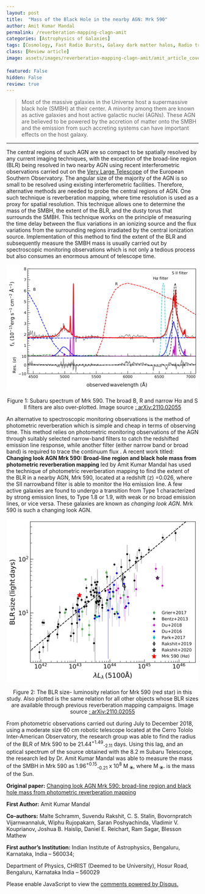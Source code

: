 ```yaml
---
layout: post
title:  "Mass of the Black Hole in the nearby AGN: Mrk 590"
author: Amit Kumar Mandal
permalink: /reverberation-mapping-clagn-amit
categories: [Astrophysics of Galaxies]
tags: [Cosmology, Fast Radio Bursts, Galaxy dark matter halos, Radio transient sources, Quasar absorption line spectroscopy]
class: [Review article]
image: assets/images/reverberation-mapping-clagn-amit/amit_article_cover.jpg

featured: False
hidden: False
review: true
---
```



> Most of the massive galaxies in the Universe host a supermassive black hole (SMBH) at their center. A minority among them are known as active galaxies and host active galactic nuclei (AGNs). These AGN are believed to be powered by the accretion of matter onto the  SMBH and the emission from such accreting systems can have important effects on the host galaxy.
>
---


The central regions of such AGN are so compact to be spatially resolved by any current imaging techniques, with the exception of the broad-line region (BLR) being resolved in two nearby AGN using recent interferometric observations carried out on the [Very Large Telescope](https://www.eso.org/public/teles-instr/paranal-observatory/vlt/) of the European Southern Observatory. The angular size of the majority of the AGN is so small to be resolved using existing interferometric facilities. Therefore,  alternative methods are needed to probe the central regions of AGN. One such technique is reverberation mapping, where time resolution is used as a proxy for spatial resolution.  This technique allows one to determine the mass of the SMBH, the extent of the BLR, and the dusty torus that surrounds the SMBH. This technique works on the principle of measuring the time delay between the flux variations in an ionizing source and the flux variations from the surrounding regions irradiated by the central ionization source.  Implementation of this method to find the extent of the BLR and subsequently measure the  SMBH mass is usually carried out by spectroscopic monitoring observations which is not only a tedious process but also consumes an enormous amount of telescope time.

<p align="center">
  <img src="../assets/images/reverberation-mapping-clagn-amit/fig1.png">
</p>

<p align = "center">
Figure 1: Subaru spectrum of Mrk 590. The broad B, R and narrow Hα and S II filters are also over-plotted. Image source <a href="https://arxiv.org/abs/2110.02055">: arXiv:2110.02055</a>
</p>



An alternative to spectroscopic monitoring observations is the method of photometric reverberation which is simple and cheap in terms of observing time. This method relies on photometric monitoring observations of the AGN through suitably selected narrow-band filters to catch the redshifted emission line response, while another filter (either narrow band or broad band)  is required to trace the continuum flux . A recent work titled:  **Changing look AGN Mrk 590: Broad-line region and black hole mass from photometric reverberation mapping** led by Amit Kumar Mandal has used the technique of photometric reverberation mapping to find the extent of the BLR in a nearby AGN, Mrk 590, located at a redshift (z) =0.026, where the SII narrowband filter is able to monitor the Hα emission line. A few active galaxies are found to undergo a transition from Type 1 characterized by strong emission lines, to Type 1.8 or 1.9, with weak or no broad emission lines, or vice versa. These galaxies are known as *changing look AGN*. Mrk 590 is such a changing look AGN.


<p align="center">
<img src="../assets/images/reverberation-mapping-clagn-amit/fig2.png">

</p>

<p align = "center">
Figure 2: The BLR size- luminosity relation for Mrk 590 (red star) in this study. Also plotted is the same relation for all other objects whose BLR sizes are available through previous reverberation mapping campaigns. Image source <a href="https://arxiv.org/abs/2110.02055">: arXiv:2110.02055</a>
</p>



From photometric observations carried out during July to December 2018, using a moderate size  60 cm robotic telescope located at the Cerro Tololo Inter-American Observatory, the research group was able to find the radius of the BLR of Mrk 590 to be 21.44<sup>+1.49</sup><sub style='position: relative; left: -0.0em;'>-2.11</sub> days. Using this lag, and an optical spectrum of the source obtained with the 8.2 m Subaru  Telescope, the research led by Dr. Amit Kumar Mandal was able to measure the mass of the SMBH in Mrk 590 as 1.96<sup>+0.15</sup><sub style='position: relative; left: -0.0em;'>-0.21</sub>
x 10<sup>8</sup> M <sub>&#10687;</sub>, where M <sub>&#10687;</sub>. is the mass of the Sun.


**Original paper:**
<a href="https://ui.adsabs.harvard.edu/abs/2021MNRAS.508.5296M/abstract"> Changing look AGN Mrk 590: broad-line region and black hole mass from photometric reverberation mapping</a>



**First Author:** Amit Kumar Mandal

**Co-authors:** Malte Schramm, Suvendu Rakshit, C. S. Stalin, Bovornpratch Vijarnwannaluk, Wiphu Rujopakarn, Saran Poshyachinda, Vladimir V. Kouprianov, Joshua B. Haislip, Daniel E. Reichart, Ram Sagar, Blesson Mathew


**First author’s Institution:**
Indian Institute of Astrophysics, Bengaluru, Karnataka, India – 560034;

Department of Physics, CHRIST (Deemed to be University), Hosur Road, Bengaluru, Karnataka India – 560029


<div id="disqus_thread"></div>
<script>
    /**
    *  RECOMMENDED CONFIGURATION VARIABLES: EDIT AND UNCOMMENT THE SECTION BELOW TO INSERT DYNAMIC VALUES FROM YOUR PLATFORM OR CMS.
    *  LEARN WHY DEFINING THESE VARIABLES IS IMPORTANT: https://disqus.com/admin/universalcode/#configuration-variables    */
    /*
    var disqus_config = function () {
    this.page.url = PAGE_URL;  // Replace PAGE_URL with your page's canonical URL variable
    this.page.identifier = PAGE_IDENTIFIER; // Replace PAGE_IDENTIFIER with your page's unique identifier variable
    };
    */
    (function() { // DON'T EDIT BELOW THIS LINE
    var d = document, s = d.createElement('script');
    s.src = 'https://cosmicvarta-in.disqus.com/embed.js';
    s.setAttribute('data-timestamp', +new Date());
    (d.head || d.body).appendChild(s);
    })();
</script>
<noscript>Please enable JavaScript to view the <a href="https://disqus.com/?ref_noscript">comments powered by Disqus.</a></noscript>
